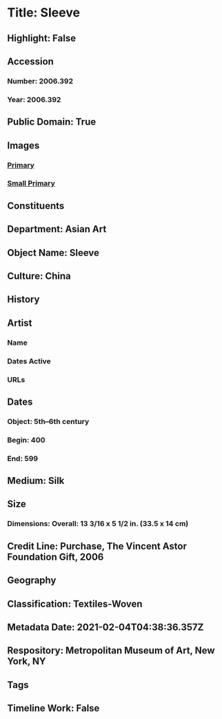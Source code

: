 # Title: Sleeve
## Highlight: False
## Accession
### Number: 2006.392
### Year: 2006.392
## Public Domain: True
## Images
### [Primary](https://images.metmuseum.org/CRDImages/as/original/2006_392_Strm1_crop.jpg)
### [Small Primary](https://images.metmuseum.org/CRDImages/as/web-large/2006_392_Strm1_crop.jpg)
## Constituents
## Department: Asian Art
## Object Name: Sleeve
## Culture: China
## History
## Artist
### Name
### Dates Active
### URLs
## Dates
### Object: 5th–6th century
### Begin: 400
### End: 599
## Medium: Silk
## Size
### Dimensions: Overall: 13 3/16 x 5 1/2 in. (33.5 x 14 cm)
## Credit Line: Purchase, The Vincent Astor Foundation Gift, 2006
## Geography
## Classification: Textiles-Woven
## Metadata Date: 2021-02-04T04:38:36.357Z
## Respository: Metropolitan Museum of Art, New York, NY
## Tags
## Timeline Work: False